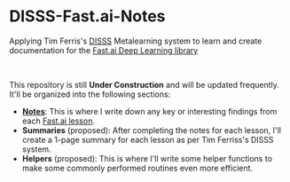 # DISSS-Fast.ai-Notes
Applying Tim Ferris's [DISSS](http://www.businessinsider.com/tim-ferriss-disss-system-to-learn-anything-2015-3) Metalearning system to learn and create documentation for the [Fast.ai Deep Learning library](https://github.com/fastai/fastai)

&nbsp;
&nbsp;

This repository is still **Under Construction** and will be updated frequently.  It'll be organized into the following sections:

- **[Notes](https://github.com/xjdeng/DISSS-Fast.ai-Notes/tree/master/Notes)**: This is where I write down any key or interesting findings from each [Fast.ai lesson](http://course.fast.ai/index.html).
- **Summaries** (proposed): After completing the notes for each lesson, I'll create a 1-page summary for each lesson as per Tim Ferriss's DISSS system.
- **Helpers** (proposed): This is where I'll write some helper functions to make some commonly performed routines even more efficient.
